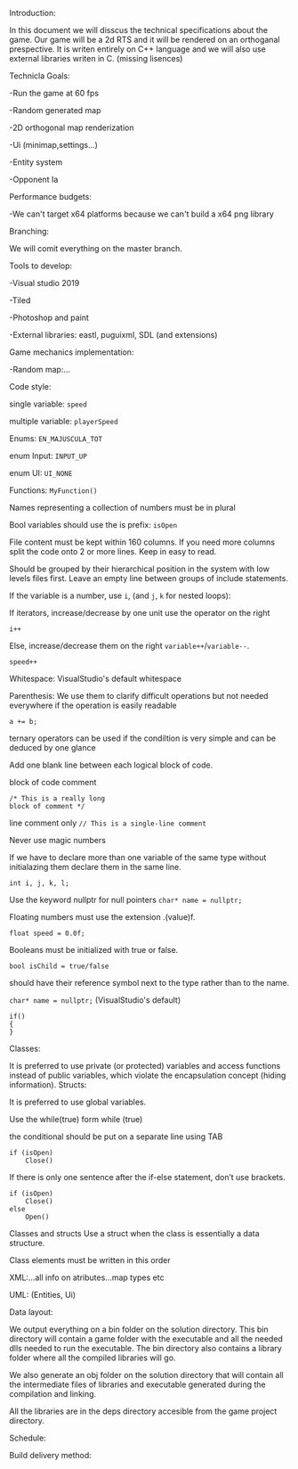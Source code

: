 Introduction:

In this document we will disscus the technical specifications about the game. Our game will be a 2d RTS and it will be rendered on an
orthoganal prespective. It is writen entirely on C++ language and we will also use external libraries writen in C. (missing lisences)

Technicla Goals:

-Run the game at 60 fps

-Random generated map

-2D orthogonal map renderization

-Ui (minimap,settings...)

-Entity system

-Opponent Ia

Performance budgets:

-We can't target x64 platforms because we can't build a x64 png library

Branching:

We will comit everything on the master branch.

Tools to develop:

-Visual studio 2019

-Tiled

-Photoshop and paint

-External libraries: eastl, puguixml, SDL (and extensions)

Game mechanics implementation:

-Random map:...

Code style:

single variable:	`speed`

multiple variable:	`playerSpeed`

Enums: `EN_MAJUSCULA_TOT`

enum Input: 
`INPUT_UP`

enum UI: 
`UI_NONE`

Functions:
`MyFunction()`

Names representing a collection of numbers must be in plural

Bool variables should use the is prefix:	`isOpen`

File content must be kept within 160 columns. If you need more columns split the code onto 2 or more lines. Keep in easy to read.

Should be grouped by their hierarchical position in the system with low levels files first. Leave an empty line between groups of include statements.

If the variable is a number, use `i`, (and `j`, `k` for nested loops):

If iterators, increase/decrease by one unit use the operator on the right

`i++`

Else, increase/decrease them on the right `variable++`/`variable--`.

`speed++`

Whitespace: VisualStudio's default whitespace

Parenthesis: We use them to clarify difficult operations but not needed everywhere if the operation is easily readable

`a += b;`

ternary operators can be used if the condiltion is very simple and can be deduced by one glance

Add one blank line between each logical block of code.

block of code comment 
```
/* This is a really long
block of comment */
```

line comment only `// This is a single-line comment`


Never use magic numbers

If we have to declare more than one variable of the same type without initialazing them declare them in the same line.

`int i, j, k, l;`

Use the keyword nullptr for null pointers `char* name = nullptr;`

Floating numbers must use the extension .(value)f.

`float speed = 0.0f;`

Booleans must be initialized with true or false.

`bool isChild = true/false`

should have their reference symbol next to the type rather than to the name.

`char* name = nullptr;` (VisualStudio's default)

```
if()
{
}
```

Classes:

It is preferred to use private (or protected) variables and access functions instead of public variables, which violate the encapsulation concept (hiding information).
Structs:

It is preferred to use global variables.

Use the while(true) form
while (true)

the conditional should be put on a separate line using TAB
```
if (isOpen)
	Close()
```

If there is only one sentence after the if-else statement, don’t use brackets.
```
if (isOpen)
	Close()
else
	Open()
```

Classes and structs
Use a struct when the class is essentially a data structure.

Class elements must be written in this order

XML:...all info on atributes...map types etc

UML: (Entities, Ui)

Data layout:

We output everything on a bin folder on the solution directory. This bin directory will contain a game folder with the executable and all the needed dlls needed to run the executable. The bin directory also contains a library folder where all the compiled libraries will go.

We also generate an obj folder on the solution directory that will contain all the intermediate files of libraries and executable generated during the compilation and linking.

All the libraries are in the deps directory accesible from the game project directory.

Schedule:

Build delivery method:
